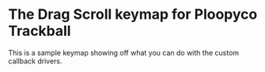 # The Drag Scroll keymap for Ploopyco Trackball

This is a sample keymap showing off what you can do with the custom callback drivers. 
